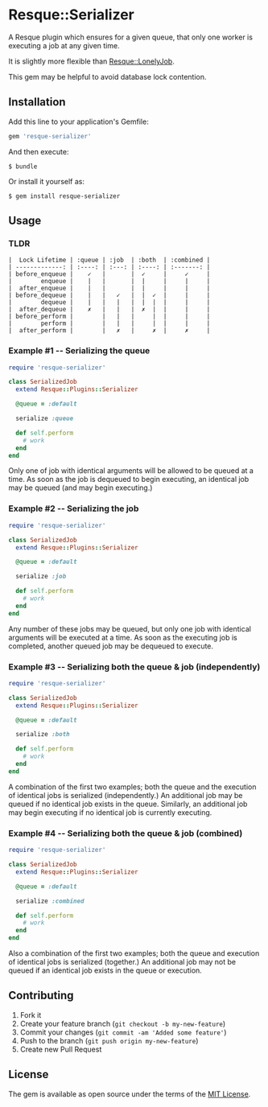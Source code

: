 # Resque::Serializer

A Resque plugin which ensures for a given queue, that only one worker is executing a job at any given time.

It is slightly more flexible than [Resque::LonelyJob](https://github.com/wallace/resque-lonely_job).

This gem may be helpful to avoid database lock contention.


## Installation

Add this line to your application's Gemfile:

```ruby
gem 'resque-serializer'
```

And then execute:

    $ bundle

Or install it yourself as:

    $ gem install resque-serializer


## Usage

### TLDR
```
|  Lock Lifetime | :queue | :job  | :both  | :combined |
| -------------: | :----: | :---: | :----: | :-------: |
| before_enqueue |    ✓   |       |  ✓     |     ✓     |
|        enqueue |    |   |       |  |     |     |     |
|  after_enqueue |    |   |       |  |     |     |     |
| before_dequeue |    |   |   ✓   |  |  ✓  |     |     |
|        dequeue |    |   |   |   |  |  |  |     |     |
|  after_dequeue |    ✗   |   |   |  ✗  |  |     |     |
| before_perform |        |   |   |     |  |     |     |
|        perform |        |   |   |     |  |     |     |
|  after_perform |        |   ✗   |     ✗  |     ✗     |
```

### Example #1 -- Serializing the queue

```ruby
require 'resque-serializer'

class SerializedJob
  extend Resque::Plugins::Serializer

  @queue = :default

  serialize :queue

  def self.perform
    # work
  end
end
```

Only one of job with identical arguments will be allowed to be queued at a time. As soon as the job is dequeued to begin executing, an identical job may be queued (and may begin executing.)


### Example #2 -- Serializing the job

```ruby
require 'resque-serializer'

class SerializedJob
  extend Resque::Plugins::Serializer

  @queue = :default

  serialize :job

  def self.perform
    # work
  end
end
```

Any number of these jobs may be queued, but only one job with identical arguments will be executed at a time. As soon as the executing job is completed, another queued job may be dequeued to execute.


### Example #3 -- Serializing both the queue & job (independently)

```ruby
require 'resque-serializer'

class SerializedJob
  extend Resque::Plugins::Serializer

  @queue = :default

  serialize :both

  def self.perform
    # work
  end
end
```

A combination of the first two examples; both the queue and the execution of identical jobs is serialized (independently.) An additional job may be queued if no identical job exists in the queue. Similarly, an additional job may begin executing if no identical job is currently executing.


### Example #4 -- Serializing both the queue & job (combined)

```ruby
require 'resque-serializer'

class SerializedJob
  extend Resque::Plugins::Serializer

  @queue = :default

  serialize :combined

  def self.perform
    # work
  end
end
```

Also a combination of the first two examples; both the queue and execution of identical jobs is serialized (together.) An additional job may not be queued if an identical job exists in the queue or execution.


## Contributing

1. Fork it
2. Create your feature branch (`git checkout -b my-new-feature`)
3. Commit your changes (`git commit -am 'Added some feature'`)
4. Push to the branch (`git push origin my-new-feature`)
5. Create new Pull Request


## License

The gem is available as open source under the terms of the [MIT License](http://opensource.org/licenses/MIT).

